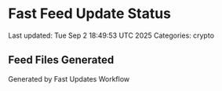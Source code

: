 # Fast Feed Update Status
Last updated: Tue Sep  2 18:49:53 UTC 2025
Categories: crypto

## Feed Files Generated

Generated by Fast Updates Workflow

